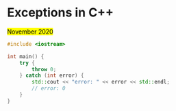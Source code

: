 # Exceptions in C++

<mark>November 2020</mark>

```cpp
#include <iostream>

int main() {
    try {
        throw 0;
    } catch (int error) {
        std::cout << "error: " << error << std::endl;
        // error: 0
    }
}
```